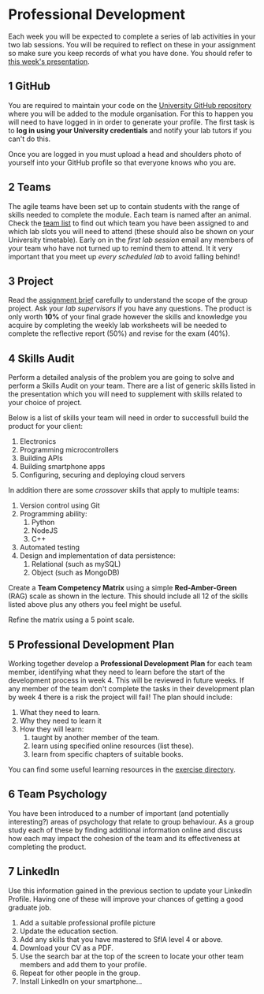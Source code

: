 # Professional Development

Each week you will be expected to complete a series of lab activities in your two lab sessions. You will be required to reflect on these in your assignment so make sure you keep records of what you have done. You should refer to [this week's presentation](https://drive.google.com/open?id=1maN7cEkJXG__t6YWewKS0CRNGLpGPmmDgYxusmk7LRA).

## 1 GitHub
You are required to maintain your code on the [University GitHub repository](https://github.coventry.ac.uk) where you will be added to the module organisation. For this to happen you will need to have logged in in order to generate your profile. The first task is to **log in using your University credentials** and notify your lab tutors if you can't do this.

Once you are logged in you must upload a head and shoulders photo of yourself into your GitHub profile so that everyone knows who you are.

## 2 Teams

The agile teams have been set up to contain students with the range of skills needed to complete the module. Each team is named after an animal. Check the [team list](teams/README.md) to find out which team you have been assigned to and which lab slots you will need to attend (these should also be shown on your University timetable). Early on in the _first lab session_ email any members of your team who have not turned up to remind them to attend. It it very important that you meet up _every scheduled lab_ to avoid falling behind!

## 3 Project

Read the [assignment brief](README.md) carefully to understand the scope of the group project. Ask your _lab supervisors_ if you have any questions. The product is only worth **10%** of your final grade however the skills and knowledge you acquire by completing the weekly lab worksheets will be needed to complete the reflective report (50%) and revise for the exam (40%).

## 4 Skills Audit
Perform a detailed analysis of the problem you are going to solve and perform a Skills Audit on your team. There are a list of generic skills listed in the presentation which you will need to supplement with skills related to your choice of project.

Below is a list of skills your team will need in order to successfull build the product for your client:

1. Electronics
2. Programming microcontrollers
3. Building APIs
4. Building smartphone apps
5. Configuring, securing and deploying cloud servers

In addition there are some _crossover_ skills that apply to multiple teams:

1. Version control using Git
2. Programming ability:
    1. Python
    2. NodeJS
    3. C++
3. Automated testing
4. Design and implementation of data persistence:
    1. Relational (such as mySQL)
    2. Object (such as MongoDB)

Create a **Team Competency Matrix** using a simple **Red-Amber-Green** (RAG) scale as shown in the lecture. This should include all 12 of the skills listed above plus any others you feel might be useful.

Refine the matrix using a 5 point scale.

## 5 Professional Development Plan

Working together develop a **Professional Development Plan** for each team member, identifying what they need to learn before the start of the development process in week 4. This will be reviewed in future weeks. If any member of the team don't complete the tasks in their development plan by week 4 there is a risk the project will fail! The plan should include:

1. What they need to learn.
2. Why they need to learn it
3. How they will learn:
    1. taught by another member of the team.
    2. learn using specified online resources (list these).
    3. learn from specific chapters of suitable books.

You can find some useful learning resources in the [exercise directory](exercises/01_prof_dev/).

## 6 Team Psychology

You have been introduced to a number of important (and potentially interesting?) areas of psychology that relate to group behaviour. As a group study each of these by finding additional information online and discuss how each may impact the cohesion of the team and its effectiveness at completing the product.

## 7 LinkedIn
Use this information gained in the previous section to update your LinkedIn Profile. Having one of these will improve your chances of getting a good graduate job.

1. Add a suitable professional profile picture
2. Update the education section.
3. Add any skills that you have mastered to SfIA level 4 or above.
4. Download your CV as a PDF.
5. Use the search bar at the top of the screen to locate your other team members and add them to your profile.
6. Repeat for other people in the group.
7. Install LinkedIn on your smartphone...
